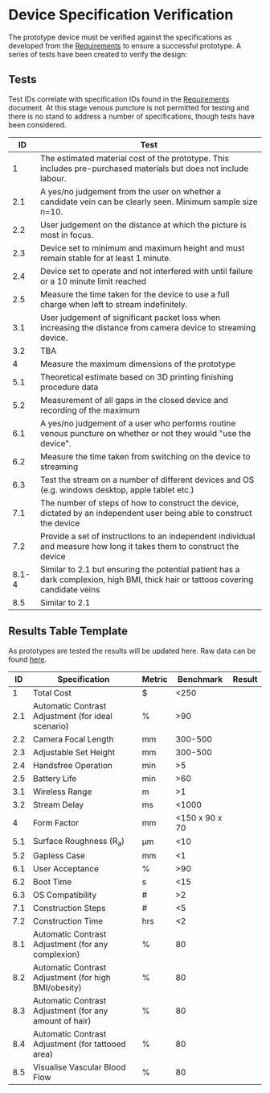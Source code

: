 # Device Specification Verification
The prototype device must be verified against the specifications as developed from the [Requirements](REQUIREMENTS.md) to ensure a successful prototype. A series of tests have been created to verify the design:

## Tests
Test IDs correlate with specification IDs found in the [Requirements](REQUIREMENTS.md) document. At this stage venous puncture is not permitted for testing and there is no stand to address a number of specifications, though tests have been considered.

| ID | Test |
| --- | --- |
| 1 | The estimated material cost of the prototype. This includes pre-purchased materials but does not include labour. |
| 2.1 | A yes/no judgement from the user on whether a candidate vein can be clearly seen. Minimum sample size n=10. |
| 2.2 | User judgement on the distance at which the picture is most in focus. |
| 2.3 | Device set to minimum and maximum height and must remain stable for at least 1 minute. |
| 2.4 | Device set to operate and not interfered with until failure or a 10 minute limit reached |
| 2.5 | Measure the time taken for the device to use a full charge when left to stream indefinitely. |
| 3.1 | User judgement of significant packet loss when increasing the distance from camera device to streaming device. |
| 3.2 | TBA |
| 4 | Measure the maximum dimensions of the prototype |
| 5.1 | Theoretical estimate based on 3D printing finishing procedure data |
| 5.2 | Measurement of all gaps in the closed device and recording of the maximum |
| 6.1 | A yes/no judgement of a user who performs routine venous puncture on whether or not they would "use the device". |
| 6.2 | Measure the time taken from switching on the device to streaming |
| 6.3 | Test the stream on a number of different devices and OS (e.g. windows desktop, apple tablet etc.) |
| 7.1 | The number of steps of how to construct the device, dictated by an independent user being able to construct the device |
| 7.2 | Provide a set of instructions to an independent individual and measure how long it takes them to construct the device |
| 8.1-4 | Similar to 2.1 but ensuring the potential patient has a dark complexion, high BMI, thick hair or tattoos covering candidate veins |
| 8.5 | Similar to 2.1 |

## Results Table Template
As prototypes are tested the results will be updated here. Raw data can be found [here](https://docs.google.com/spreadsheets/d/18sSy89GIRTKhPBCF92-t4Pr2AGmHzw_IFHvKGeLFWAo/edit?usp=sharing).

| ID | Specification | Metric | Benchmark | Result |
| --- | --- | --- | --- | --- |
| 1 | Total Cost | $ | <250 | |
| 2.1 | Automatic Contrast Adjustment (for ideal scenario) | % | >90 | |
| 2.2 | Camera Focal Length | mm | 300-500 | |
| 2.3 | Adjustable Set Height | mm | 300-500 | |
| 2.4 | Handsfree Operation | min | >5 | |
| 2.5 | Battery Life | min | >60 | |
| 3.1 | Wireless Range | m | >1 | |
| 3.2 | Stream Delay | ms | <1000 | |
| 4 | Form Factor | mm | <150 x 90 x 70 | |
| 5.1 | Surface Roughness (R<sub>a</sub>) | &mu;m | <10 | |
| 5.2 | Gapless Case | mm | <1 | |
| 6.1 | User Acceptance | % | >90 | |
| 6.2 | Boot Time | s | <15 | |
| 6.3 | OS Compatibility | # | >2 | |
| 7.1 | Construction Steps | # | <5 | |
| 7.2 | Construction Time | hrs | <2 | |
| 8.1 | Automatic Contrast Adjustment (for any complexion) | % | 80 | |
| 8.2 | Automatic Contrast Adjustment (for high BMI/obesity) | % | 80 | |
| 8.3 | Automatic Contrast Adjustment (for any amount of hair) | % | 80 | |
| 8.4 | Automatic Contrast Adjustment (for tattooed area) | % | 80 | |
| 8.5 | Visualise Vascular Blood Flow | % | 80 | |
